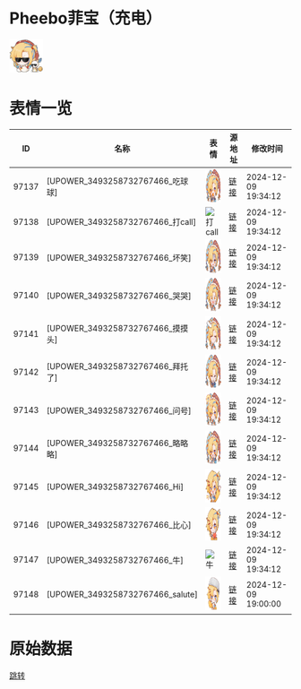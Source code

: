 # Pheebo菲宝（充电）

<img src="./cover.png" height="60" alt="cover" />

# 表情一览

|ID|名称|表情|源地址|修改时间|
|----|----|----|----|----|
|97137|[UPOWER_3493258732767466_吃球球]|<img src="./pic/097137_%5BUPOWER_3493258732767466_吃球球%5D.png" height="60" alt="吃球球"/>|[链接](https://i0.hdslb.com/bfs/garb/918b536f62b5001fa9f96e9c9d389708e5049957.png)|2024-12-09 19:34:12|
|97138|[UPOWER_3493258732767466_打call]|<img src="./pic/097138_%5BUPOWER_3493258732767466_打call%5D.png" height="60" alt="打call"/>|[链接](https://i0.hdslb.com/bfs/garb/dac7e85ecb0c0d91c4e56538fb42ac11d8b3a522.png)|2024-12-09 19:34:12|
|97139|[UPOWER_3493258732767466_坏笑]|<img src="./pic/097139_%5BUPOWER_3493258732767466_坏笑%5D.png" height="60" alt="坏笑"/>|[链接](https://i0.hdslb.com/bfs/garb/5e3b60dd56038f08547f7a1650337d335abaaef9.png)|2024-12-09 19:34:12|
|97140|[UPOWER_3493258732767466_哭哭]|<img src="./pic/097140_%5BUPOWER_3493258732767466_哭哭%5D.png" height="60" alt="哭哭"/>|[链接](https://i0.hdslb.com/bfs/garb/46fb00b84e5b44e6e1627663db64f188f43ad6f0.png)|2024-12-09 19:34:12|
|97141|[UPOWER_3493258732767466_摸摸头]|<img src="./pic/097141_%5BUPOWER_3493258732767466_摸摸头%5D.png" height="60" alt="摸摸头"/>|[链接](https://i0.hdslb.com/bfs/garb/f571e9b56c61c1d4b531c65f7dc9a8eb004df47b.png)|2024-12-09 19:34:12|
|97142|[UPOWER_3493258732767466_拜托了]|<img src="./pic/097142_%5BUPOWER_3493258732767466_拜托了%5D.png" height="60" alt="拜托了"/>|[链接](https://i0.hdslb.com/bfs/garb/31f5c898f4f911ffe7b9c64de21f06662a1de74b.png)|2024-12-09 19:34:12|
|97143|[UPOWER_3493258732767466_问号]|<img src="./pic/097143_%5BUPOWER_3493258732767466_问号%5D.png" height="60" alt="问号"/>|[链接](https://i0.hdslb.com/bfs/garb/ceb12cc866c33e9ab0741eaaf91bea95265f8531.png)|2024-12-09 19:34:12|
|97144|[UPOWER_3493258732767466_略略略]|<img src="./pic/097144_%5BUPOWER_3493258732767466_略略略%5D.png" height="60" alt="略略略"/>|[链接](https://i0.hdslb.com/bfs/garb/dc0c8f82684a05b074a0c7c3650d43c3efc9ccc7.png)|2024-12-09 19:34:12|
|97145|[UPOWER_3493258732767466_Hi]|<img src="./pic/097145_%5BUPOWER_3493258732767466_Hi%5D.png" height="60" alt="Hi"/>|[链接](https://i0.hdslb.com/bfs/garb/8c767368dff9acb2256f838009d69e8c8f09e899.png)|2024-12-09 19:34:12|
|97146|[UPOWER_3493258732767466_比心]|<img src="./pic/097146_%5BUPOWER_3493258732767466_比心%5D.png" height="60" alt="比心"/>|[链接](https://i0.hdslb.com/bfs/garb/e3df317ade95e899293a3042232e54a4315bcdef.png)|2024-12-09 19:34:12|
|97147|[UPOWER_3493258732767466_牛]|<img src="./pic/097147_%5BUPOWER_3493258732767466_牛%5D.png" height="60" alt="牛"/>|[链接](https://i0.hdslb.com/bfs/garb/6f05c738e4140b8147e8fc83a52efc8e731d953c.png)|2024-12-09 19:34:12|
|97148|[UPOWER_3493258732767466_salute]|<img src="./pic/097148_%5BUPOWER_3493258732767466_salute%5D.png" height="60" alt="salute"/>|[链接](https://i0.hdslb.com/bfs/garb/541889ee81e50aaa06f1461a76754b551e8cc27f.png)|2024-12-09 19:00:00|

# 原始数据

[跳转](./raw.json)

